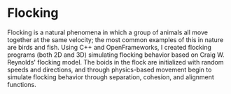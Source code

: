 # Flocking

Flocking is a natural phenomena in which a group of animals all move together at the same velocity; the most common examples of this in nature are birds and fish. Using C++ and OpenFrameworks, I created flocking programs (both 2D and 3D) simulating flocking behavior based on Craig W. Reynolds' flocking model. The boids in the flock are initialized with random speeds and directions, and through physics-based movement begin to simulate flocking behavior through separation, cohesion, and alignment functions.
